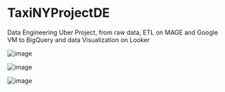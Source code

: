 # TaxiNYProjectDE
Data Engineering Uber Project, from raw data, ETL on MAGE and Google VM to BigQuery and data Visualization on Looker

![image](https://github.com/GusPicolli/TaxiNYProjectDE/assets/125275178/523c2424-5f3f-4abb-9b62-9b73e86725ea)

![image](https://github.com/GusPicolli/TaxiNYProjectDE/assets/125275178/2a0e4974-06e7-4a90-a0d5-1e004123f09b)

![image](https://github.com/GusPicolli/TaxiNYProjectDE/assets/125275178/32f6e4f7-d086-4f81-9d73-759f290ee3fd)
